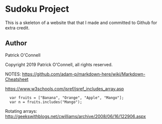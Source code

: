 # Sudoku Project

This is a skeleton of a website that that I made and committed to Github for 
extra credit. 

## Author

Patrick O'Connell


Copyright 2019 Patrick O'Connell, all rights reserved.



NOTES:
https://github.com/adam-p/markdown-here/wiki/Markdown-Cheatsheet


https://www.w3schools.com/jsref/jsref_includes_array.asp
```
  var fruits = ["Banana", "Orange", "Apple", "Mango"];
  var n = fruits.includes("Mango");
```

Rotating arrays:
http://geekswithblogs.net/cwilliams/archive/2008/06/16/122906.aspx
